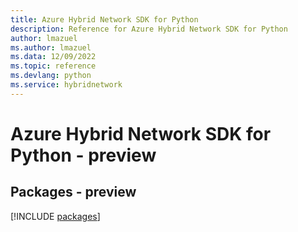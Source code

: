 ```yaml
---
title: Azure Hybrid Network SDK for Python
description: Reference for Azure Hybrid Network SDK for Python
author: lmazuel
ms.author: lmazuel
ms.data: 12/09/2022
ms.topic: reference
ms.devlang: python
ms.service: hybridnetwork
---
```

# Azure Hybrid Network SDK for Python - preview
## Packages - preview
[!INCLUDE [packages](hybrid-network-index.md)]